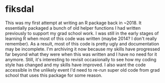 # fiksdal
This was my first attempt at writing an R package back in ~2018. It essentially packaged a bunch of old helper functions I had written previously to support my grad school work. I was still in the early stages of learning R when most of this code was written (maybe 2014? I don't really remember). As a result, most of this code is pretty ugly and documentation may be incomplete. I'm archiving it now because my skills have progressed far beyond what they were when this was written and I have no need for it anymore. Still, it's interesting to revisit occasionally to see how my coding style has changed and my skills have improved. I also want the code accessible in the unlikely event I'd need to re-run super old code from grad school that uses this package for some reason. 
